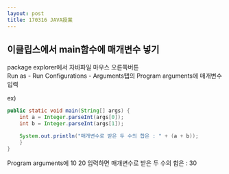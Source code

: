 ```yaml
---
layout: post
title: 170316 JAVA授業
---
```


## 이클립스에서 main함수에 매개변수 넣기

package explorer에서 자바파일 마우스 오른쪽버튼   
Run as - Run Configurations - Arguments탭의 Program arguments에 매개변수 입력   

ex)
```java
public static void main(String[] args) {
	int a = Integer.parseInt(args[0]);
	int b = Integer.parseInt(args[1]);

	System.out.println("매개변수로 받은 두 수의 합은 : " + (a + b));
	}
}
```

Program arguments에 10 20 입력하면
매개변수로 받은 두 수의 합은 : 30
